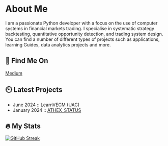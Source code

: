 # About Me
I am a passionate Python developer with a focus on the use of computer systems in financial markets trading. I specialise in 
systematic strategy backtesting, quantitative opportunity detection, and trading system design. 
You can find a number of different types of projects such as applications, learning Guides, data analytics projects and more.

## :book: Find Me On

[Medium](https://medium.com/@fivosraissis)

## :clock10: Latest Projects
  
* June 2024 :: LearnVECM (UAC)
* January 2024 :: [ATHEX_STATUS](https://github.com/fivosd/ATHEX-STATUS)

</div>

 ## :fire: My Stats
[![GitHub Streak](https://github-readme-streak-stats.herokuapp.com/?user=fivosd&theme=dark&background=000000)](https://git.io/streak-stats) 
